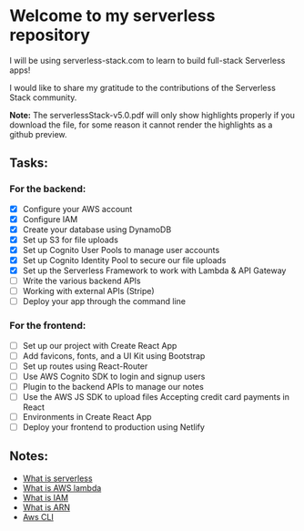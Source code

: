 # Welcome to my serverless repository

I will be using serverless-stack.com to learn to build full-stack Serverless
apps!

I would like to share my gratitude to the contributions of the Serverless Stack
community.

**Note:** The serverlessStack-v5.0.pdf will only show highlights properly if you
download the file, for some reason it cannot render the highlights as a github
preview.

## Tasks:

### For the backend:

- [x] Configure your AWS account
- [x] Configure IAM
- [x] Create your database using DynamoDB
- [x] Set up S3 for file uploads
- [x] Set up Cognito User Pools to manage user accounts
- [x] Set up Cognito Identity Pool to secure our file uploads
- [x] Set up the Serverless Framework to work with Lambda & API Gateway
- [ ] Write the various backend APIs
- [ ] Working with external APIs (Stripe)
- [ ] Deploy your app through the command line

### For the frontend:

- [ ] Set up our project with Create React App
- [ ] Add favicons, fonts, and a UI Kit using Bootstrap
- [ ] Set up routes using React-Router
- [ ] Use AWS Cognito SDK to login and signup users
- [ ] Plugin to the backend APIs to manage our notes
- [ ] Use the AWS JS SDK to upload files Accepting credit card payments in React
- [ ] Environments in Create React App
- [ ] Deploy your frontend to production using Netlify

## Notes:

- [What is serverless](./Notes/what-is-serverless.md)
- [What is AWS lambda](./Notes/what-is-aws-lambda.md)
- [What is IAM](./Notes/what-is-iam.md)
- [What is ARN](./Notes/what-is-arn.md)
- [Aws CLI](./Notes/aws-cli.md)
